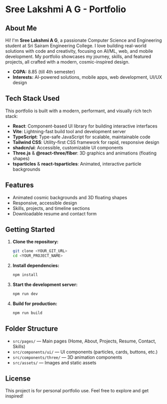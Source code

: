 # Sree Lakshmi A G - Portfolio

## About Me

Hi! I'm **Sree Lakshmi A G**, a passionate Computer Science and Engineering student at Sri Sairam Engineering College. I love building real-world solutions with code and creativity, focusing on AI/ML, web, and mobile development. My portfolio showcases my journey, skills, and featured projects, all crafted with a modern, cosmic-inspired design.

- **CGPA:** 8.85 (till 4th semester)
- **Interests:** AI-powered solutions, mobile apps, web development, UI/UX design

## Tech Stack Used

This portfolio is built with a modern, performant, and visually rich tech stack:

- **React**: Component-based UI library for building interactive interfaces
- **Vite**: Lightning-fast build tool and development server
- **TypeScript**: Type-safe JavaScript for scalable, maintainable code
- **Tailwind CSS**: Utility-first CSS framework for rapid, responsive design
- **shadcn/ui**: Accessible, customizable UI components
- **Three.js** & **@react-three/fiber**: 3D graphics and animations (floating shapes)
- **tsparticles** & **react-tsparticles**: Animated, interactive particle backgrounds

## Features

- Animated cosmic backgrounds and 3D floating shapes
- Responsive, accessible design
- Skills, projects, and timeline sections
- Downloadable resume and contact form

## Getting Started

1. **Clone the repository:**
   ```sh
   git clone <YOUR_GIT_URL>
   cd <YOUR_PROJECT_NAME>
   ```
2. **Install dependencies:**
   ```sh
   npm install
   ```
3. **Start the development server:**
   ```sh
   npm run dev
   ```
4. **Build for production:**
   ```sh
   npm run build
   ```

## Folder Structure

- `src/pages/` — Main pages (Home, About, Projects, Resume, Contact, Skills)
- `src/components/ui/` — UI components (particles, cards, buttons, etc.)
- `src/components/three/` — 3D animation components
- `src/assets/` — Images and static assets

## License

This project is for personal portfolio use. Feel free to explore and get inspired!

